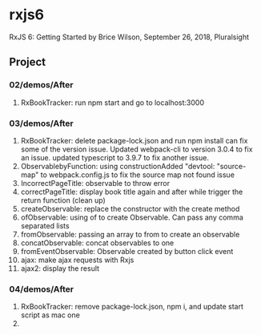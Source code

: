 # rxjs6
RxJS 6: Getting Started by Brice Wilson, September 26, 2018, Pluralsight

## Project
### 02/demos/After
1. RxBookTracker: run npm start and go to localhost:3000
### 03/demos/After
1. RxBookTracker: delete package-lock.json and run npm install can fix some of the version issue. Updated webpack-cli to version 3.0.4 to fix an issue. updated typescript to 3.9.7 to fix another issue. 
2. ObservablebyFunction: using constructionAdded "devtool: "source-map" to webpack.config.js to fix the source map not found issue
3. IncorrectPageTitle: observable to throw error
4. correctPageTitle: display book title again and after while trigger the return function (clean up)
5. createObservable: replace the constructor with the create method
6. ofObservable: using of to create Observable. Can pass any comma separated lists
7. fromObservable: passing an array to from to create an observable
8. concatObservable: concat observables to one
9. fromEventObservable: Observable created by button click event
10. ajax: make ajax requests with Rxjs
11. ajax2: display the result
### 04/demos/After
1. RxBookTracker: remove package-lock.json, npm i, and update start script as mac one
2. 

